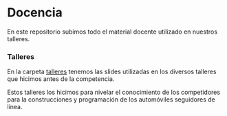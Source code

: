 # Docencia

En este repositorio subimos todo el material docente utilizado en nuestros talleres.

### Talleres
En la carpeta [talleres](https://github.com/BeauchefRoboticsChallenge/Docencia/tree/master/talleres) tenemos las slides utilizadas en los diversos talleres que hicimos antes de la competencia.

Estos talleres los hicimos para nivelar el conocimiento de los competidores para la construcciones y programación de los automóviles seguidores de línea.